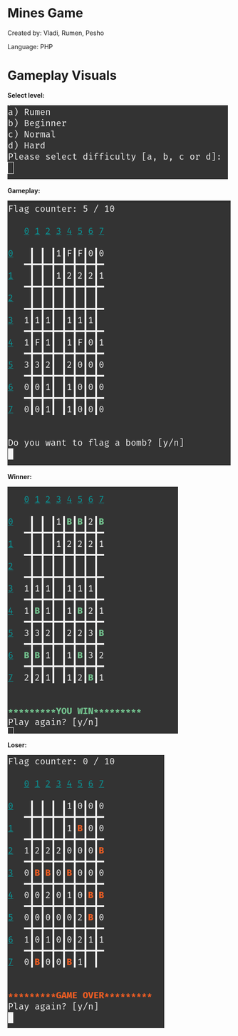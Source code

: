 # Mines Game
Created by: Vladi, Rumen, Pesho

Language: PHP

# Gameplay Visuals
**Select level:**


![](https://raw.githubusercontent.com/petartzdravkov/mines_php/refs/heads/main/readme_visuals/select_level.png)

**Gameplay:**


![](https://raw.githubusercontent.com/petartzdravkov/mines_php/refs/heads/main/readme_visuals/gameplay_screenshot.png)

**Winner:**


![](https://raw.githubusercontent.com/petartzdravkov/mines_php/refs/heads/main/readme_visuals/winner.png)

**Loser:**


![](https://raw.githubusercontent.com/petartzdravkov/mines_php/refs/heads/main/readme_visuals/game_over.png)
